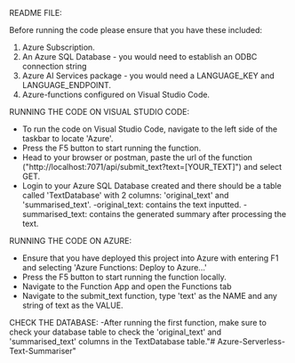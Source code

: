 README FILE:

Before running the code please ensure that you have these included:
1. Azure Subscription.
2. An Azure SQL Database - you would need to establish an ODBC connection string
3. Azure AI Services package - you would need a LANGUAGE_KEY and LANGUAGE_ENDPOINT.
4. Azure-functions configured on Visual Studio Code.

RUNNING THE CODE ON VISUAL STUDIO CODE:
- To run the code on Visual Studio Code, navigate to the left side of the taskbar to locate 'Azure'.
- Press the F5 button to start running the function.
- Head to your browser or postman, paste the url of the function ("http://localhost:7071/api/submit_text?text=[YOUR_TEXT]") and select GET.
- Login to your Azure SQL Database created and there should be a table called 'TextDatabase' with 2 columns: 'original_text' and 'summarised_text'.
  -original_text: contains the text inputted.
  -summarised_text: contains the generated summary after processing the text. 

RUNNING THE CODE ON AZURE:
- Ensure that you have deployed this project into Azure with entering F1 and selecting 'Azure Functions: Deploy to Azure...'
- Press the F5 button to start running the function locally.
- Navigate to the Function App and open the Functions tab
- Navigate to the submit_text function, type 'text' as the NAME and any string of text as the VALUE.

CHECK THE DATABASE:
-After running the first function, make sure to check your database table to check the 'original_text' and 'summarised_text' columns in the TextDatabase table."# Azure-Serverless-Text-Summariser" 
